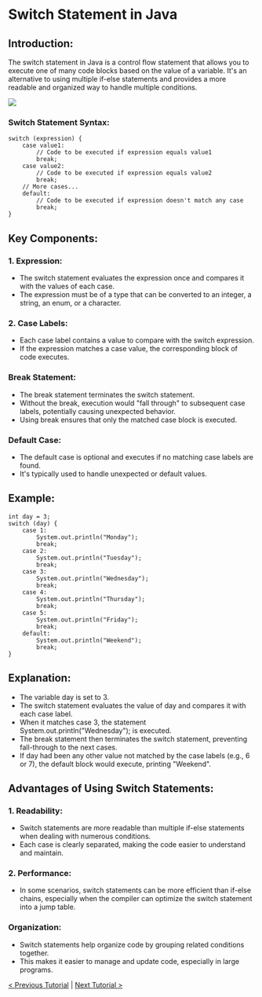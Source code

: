 # Switch Statement in Java

## Introduction:
The switch statement in Java is a control flow statement that allows you to execute one of many code blocks based on the value of a variable. It's an alternative to using multiple if-else statements and provides a more readable and organized way to handle multiple conditions.

[![](https://markdown-videos-api.jorgenkh.no/youtube/JRRFJfGw_HM)](https://youtu.be/JRRFJfGw_HM)

### Switch Statement Syntax:
```
switch (expression) {
    case value1:
        // Code to be executed if expression equals value1
        break;
    case value2:
        // Code to be executed if expression equals value2
        break;
    // More cases...
    default:
        // Code to be executed if expression doesn't match any case
        break;
}
```

## Key Components:
### 1. Expression:
* The switch statement evaluates the expression once and compares it with the values of each case.
* The expression must be of a type that can be converted to an integer, a string, an enum, or a character.

### 2. Case Labels:
* Each case label contains a value to compare with the switch expression.
* If the expression matches a case value, the corresponding block of code executes.

### Break Statement:
* The break statement terminates the switch statement.
* Without the break, execution would "fall through" to subsequent case labels, potentially causing unexpected behavior.
* Using break ensures that only the matched case block is executed.

### Default Case:
* The default case is optional and executes if no matching case labels are found.
* It's typically used to handle unexpected or default values.

## Example:
```
int day = 3;
switch (day) {
    case 1:
        System.out.println("Monday");
        break;
    case 2:
        System.out.println("Tuesday");
        break;
    case 3:
        System.out.println("Wednesday");
        break;
    case 4:
        System.out.println("Thursday");
        break;
    case 5:
        System.out.println("Friday");
        break;
    default:
        System.out.println("Weekend");
        break;
}
```

## Explanation:
* The variable day is set to 3.
* The switch statement evaluates the value of day and compares it with each case label.
* When it matches case 3, the statement System.out.println("Wednesday"); is executed.
* The break statement then terminates the switch statement, preventing fall-through to the next cases.
* If day had been any other value not matched by the case labels (e.g., 6 or 7), the default block would execute, printing "Weekend".

## Advantages of Using Switch Statements:
### 1. Readability:
* Switch statements are more readable than multiple if-else statements when dealing with numerous conditions.
* Each case is clearly separated, making the code easier to understand and maintain.

### 2. Performance:
* In some scenarios, switch statements can be more efficient than if-else chains, especially when the compiler can optimize the switch statement into a jump table.

### Organization:
* Switch statements help organize code by grouping related conditions together.
* This makes it easier to manage and update code, especially in large programs.

[< Previous Tutorial](https://github.com/nakulmitra/java-tutorial/blob/master/control-flow-statements/if-else/IfElseTheory.md) | [Next Tutorial >](https://github.com/nakulmitra/java-tutorial/tree/master/control-flow-statements/loops/while-loop)